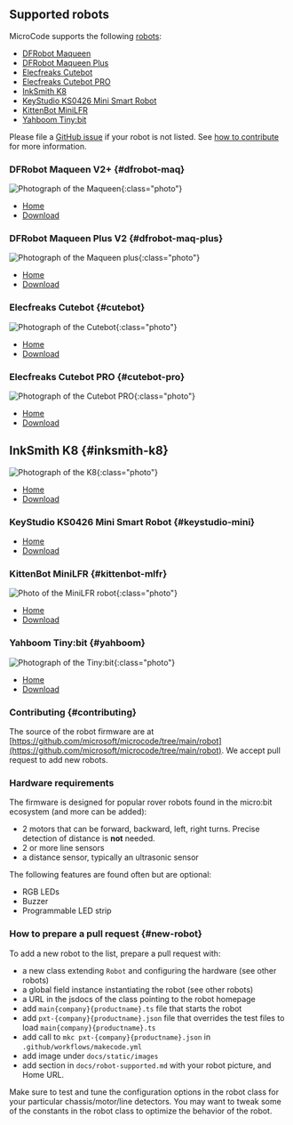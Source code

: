 ## Supported robots

MicroCode supports the following [robots](./robot.md):

-   [DFRobot Maqueen](#dfrobot-maq)
-   [DFRobot Maqueen Plus](#dfrobot-maq-plus)
-   [Elecfreaks Cutebot](#cutebot)
-   [Elecfreaks Cutebot PRO](#cutebot-pro)
-   [InkSmith K8](#inksmith-k8)
-   [KeyStudio KS0426 Mini Smart Robot](#keystudio-mini)
-   [KittenBot MiniLFR](#kittenbot-mlfr)
-   [Yahboom Tiny:bit](#yahboom)

Please file a [GitHub issue](https://github.com/microsoft/microcode/issues?q=is%3Aissue+is%3Aopen+label%3Arobot) if your robot is not listed.
See [how to contribute](#contributing) for more information.

### DFRobot Maqueen V2+ {#dfrobot-maq}

![Photograph of the Maqueen](./images/maqueen.jpeg){:class="photo"}

-   [Home](https://wiki.dfrobot.com/micro_Maqueen_for_micro_bit_SKU_ROB0148-EN)
-   [Download](https://microsoft.github.io/microcode/assets/microcode-robot-dfrobot-maqueen.hex)

### DFRobot Maqueen Plus V2 {#dfrobot-maq-plus}

![Photograph of the Maqueen plus](./images/dfrobotmaqueenplusv2.jpg){:class="photo"}

-   [Home](https://www.dfrobot.com/product-2026.html)
-   [Download](https://microsoft.github.io/microcode/assets/microcode-robot-dfrobot-maqueen-plus-v2.hex)

### Elecfreaks Cutebot {#cutebot}

![Photograph of the Cutebot](./images/cutebot.jpeg){:class="photo"}

-   [Home](https://www.elecfreaks.com/micro-bit-smart-cutebot.html)
-   [Download](https://microsoft.github.io/microcode/assets/microcode-robot-elecfreaks-cutebot.hex)

### Elecfreaks Cutebot PRO {#cutebot-pro}

![Photograph of the Cutebot PRO](./images/cutebotpro.jpeg){:class="photo"}

-   [Home](https://shop.elecfreaks.com/products/elecfreaks-smart-cutebot-pro-v2-programming-robot-car-for-micro-bit)
-   [Download](https://microsoft.github.io/microcode/assets/microcode-robot-elecfreaks-cutebotpro.hex)

## InkSmith K8 {#inksmith-k8}

![Photograph of the K8](./images/inksmithk8.webp){:class="photo"}

-   [Home](https://www.inksmith.ca/products/k8-robotics-kit)
-   [Download](https://microsoft.github.io/microcode/assets/microcode-robot-inksmith-k8.hex)

### KeyStudio KS0426 Mini Smart Robot {#keystudio-mini}

-   [Home](https://wiki.keyestudio.com/KS0426_Keyestudio_Micro%EF%BC%9Abit_Mini_Smart_Robot_Car_Kit_V2)
-   [Download](https://microsoft.github.io/microcode/assets/microcode-robot-keystudio-minismartrobot.hex)

### KittenBot MiniLFR {#kittenbot-mlfr}

![Photo of the MiniLFR robot](./images/minilfr.png){:class="photo"}

-   [Home](https://www.kittenbot.cc/products/kittenbot-minilfr-programmable-robot-car-kit-for-microbit)
-   [Download](https://microsoft.github.io/microcode/assets/microcode-robot-kittenbot-minilfr.hex)

### Yahboom Tiny:bit {#yahboom}

![Photograph of the Tiny:bit](./images/tinybit.jpeg){:class="photo"}

-   [Home](http://www.yahboom.net/study/Tiny:bit)
-   [Download](https://microsoft.github.io/microcode/assets/microcode-robot-yahboom-tinybit.hex)

### Contributing {#contributing}

The source of the robot firmware are at [https://github.com/microsoft/microcode/tree/main/robot](https://github.com/microsoft/microcode/tree/main/robot). We accept pull request to add new robots.

### Hardware requirements

The firmware is designed for popular rover robots found in the micro:bit ecosystem
(and more can be added):

-   2 motors that can be forward, backward, left, right turns. Precise detection of distance is **not** needed.
-   2 or more line sensors
-   a distance sensor, typically an ultrasonic sensor

The following features are found often but are optional:

-   RGB LEDs
-   Buzzer
-   Programmable LED strip

### How to prepare a pull request {#new-robot}

To add a new robot to the list, prepare a pull request with:

-   a new class extending `Robot` and configuring the hardware (see other robots)
-   a global field instance instantiating the robot (see other robots)
-   a URL in the jsdocs of the class pointing to the robot homepage
-   add `main{company}{productname}.ts` file that starts the robot
-   add `pxt-{company}{productname}.json` file that overrides the test files to load `main{company}{productname}.ts`
-   add call to `mkc pxt-{company}{productname}.json` in `.github/workflows/makecode.yml`
-   add image under `docs/static/images`
-   add section in `docs/robot-supported.md` with your robot picture, and Home URL.

Make sure to test and tune the configuration options in the robot class for your particular
chassis/motor/line detectors. You may want to tweak some of the constants in the robot class to optimize the behavior of the robot.
